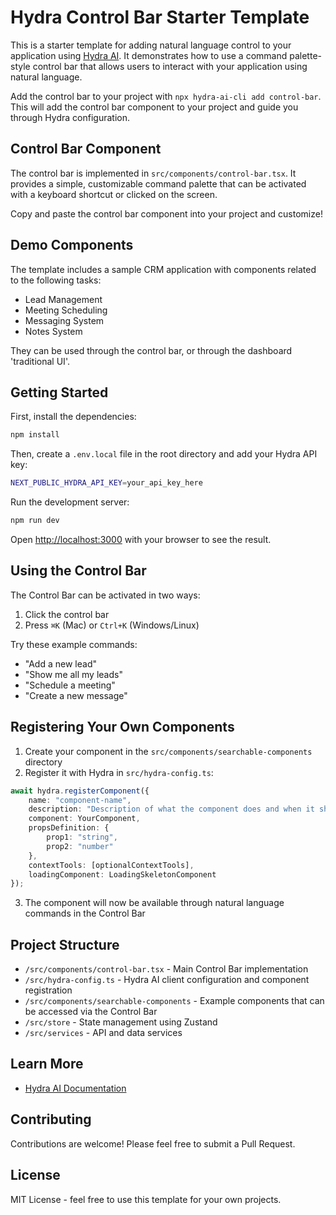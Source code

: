 # Hydra Control Bar Starter Template

This is a starter template for adding natural language control to your application using [Hydra AI](https://github.com/use-hydra-ai/hydraai). It demonstrates how to use a command palette-style control bar that allows users to interact with your application using natural language.

Add the control bar to your project with `npx hydra-ai-cli add control-bar`. This will add the control bar component to your project and guide you through Hydra configuration.

## Control Bar Component

The control bar is implemented in `src/components/control-bar.tsx`. It provides a simple, customizable command palette that can be activated with a keyboard shortcut or clicked on the screen.

Copy and paste the control bar component into your project and customize!

## Demo Components

The template includes a sample CRM application with components related to the following tasks:

- Lead Management
- Meeting Scheduling
- Messaging System
- Notes System

They can be used through the control bar, or through the dashboard 'traditional UI'.

## Getting Started

First, install the dependencies:

```bash
npm install
```

Then, create a `.env.local` file in the root directory and add your Hydra API key:

```bash
NEXT_PUBLIC_HYDRA_API_KEY=your_api_key_here
```

Run the development server:

```bash
npm run dev
```

Open [http://localhost:3000](http://localhost:3000) with your browser to see the result.

## Using the Control Bar

The Control Bar can be activated in two ways:
1. Click the control bar 
2. Press `⌘K` (Mac) or `Ctrl+K` (Windows/Linux)

Try these example commands:
- "Add a new lead"
- "Show me all my leads"
- "Schedule a meeting"
- "Create a new message"

## Registering Your Own Components

1. Create your component in the `src/components/searchable-components` directory
2. Register it with Hydra in `src/hydra-config.ts`:

```typescript
await hydra.registerComponent({
    name: "component-name",
    description: "Description of what the component does and when it should be used",
    component: YourComponent,
    propsDefinition: { 
        prop1: "string", 
        prop2: "number" 
    },
    contextTools: [optionalContextTools],
    loadingComponent: LoadingSkeletonComponent
});
```

3. The component will now be available through natural language commands in the Control Bar

## Project Structure

- `/src/components/control-bar.tsx` - Main Control Bar implementation
- `/src/hydra-config.ts` - Hydra AI client configuration and component registration
- `/src/components/searchable-components` - Example components that can be accessed via the Control Bar
- `/src/store` - State management using Zustand
- `/src/services` - API and data services

## Learn More

- [Hydra AI Documentation](https://github.com/michaelmagan/hydraai)

## Contributing

Contributions are welcome! Please feel free to submit a Pull Request.

## License

MIT License - feel free to use this template for your own projects.
